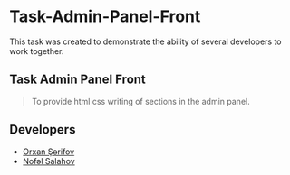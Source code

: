 # Task-Admin-Panel-Front
This task was created to demonstrate the ability of several developers to work together.

## Task Admin Panel Front
> To provide html css writing of sections in the admin panel.

## Developers
- [Orxan Şərifov](https://github.com/orxansharifov)
- [Nofəl Salahov](https://github.com/DrMadWill)

